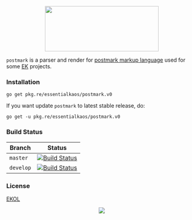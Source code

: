 <p align="center"><a href="#readme"><img width="300" height="120" src="https://gh.kaos.io/postmark.svg"/></a></p>

`postmark` is a parser and render for [postmark markup language](postmark.md) used for some [EK](https://github.com/essentialkaos) projects.

### Installation

```
go get pkg.re/essentialkaos/postmark.v0
```

If you want update `postmark` to latest stable release, do:

```
go get -u pkg.re/essentialkaos/postmark.v0
```

### Build Status

| Branch | Status |
|------------|--------|
| `master` | [![Build Status](https://travis-ci.org/essentialkaos/postmark.svg?branch=master)](https://travis-ci.org/essentialkaos/postmark) |
| `develop` | [![Build Status](https://travis-ci.org/essentialkaos/postmark.svg?branch=develop)](https://travis-ci.org/essentialkaos/postmark) |

### License

[EKOL](https://essentialkaos.com/ekol)

<p align="center"><a href="https://essentialkaos.com"><img src="https://gh.kaos.io/ekgh.svg"/></a></p>
